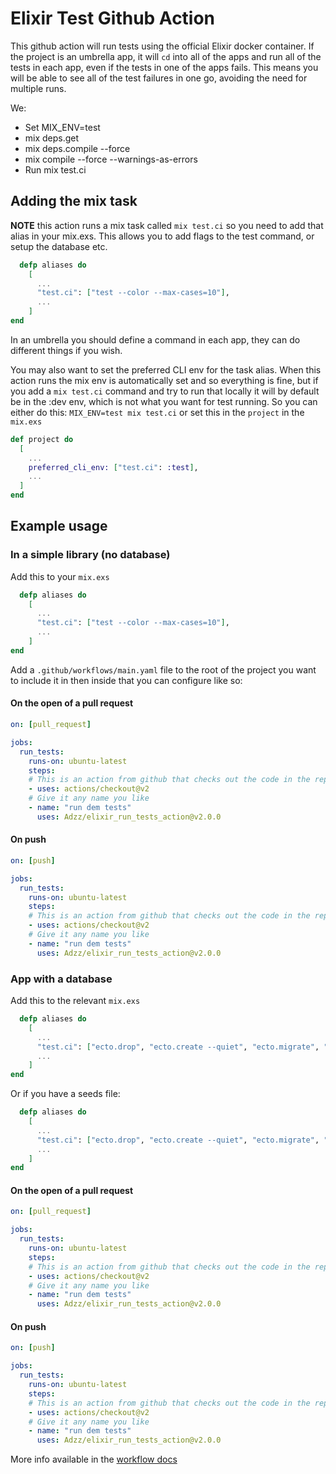 # Elixir Test Github Action

This github action will run tests using the official Elixir docker container. If the project is an umbrella app, it will `cd` into all of the apps and run all of the tests in each app, even if the tests in one of the apps fails. This means you will be able to see all of the test failures in one go, avoiding the need for multiple runs.

We:
  - Set MIX_ENV=test
  - mix deps.get
  - mix deps.compile --force
  - mix compile --force --warnings-as-errors
  - Run mix test.ci

## Adding the mix task

**NOTE** this action runs a mix task called `mix test.ci` so you need to add that alias in your mix.exs. This allows you to add flags to the test command, or setup the database etc.

```elixir
  defp aliases do
    [
      ...
      "test.ci": ["test --color --max-cases=10"],
      ...
    ]
end
```
In an umbrella you should define a command in each app, they can do different things if you wish.

You may also want to set the preferred CLI env for the task alias. When this action runs the mix env is automatically set and so everything is fine, but if you add a `mix test.ci` command and try to run that locally it will by default be in the :dev env, which is not what you want for test running. So you can either do this: `MIX_ENV=test mix test.ci` or set this in the `project` in the `mix.exs`

```elixir
def project do
  [
    ...
    preferred_cli_env: ["test.ci": :test],
    ...
  ]
end
```

## Example usage

### In a simple library (no database)

Add this to your `mix.exs`

```elixir
  defp aliases do
    [
      ...
      "test.ci": ["test --color --max-cases=10"],
      ...
    ]
end
```

Add a `.github/workflows/main.yaml` file to the root of the project you want to include it in then inside that you can configure like so:

#### On the open of a pull request

```yaml
on: [pull_request]

jobs:
  run_tests:
    runs-on: ubuntu-latest
    steps:
    # This is an action from github that checks out the code in the repo.
    - uses: actions/checkout@v2
    # Give it any name you like
    - name: "run dem tests"
      uses: Adzz/elixir_run_tests_action@v2.0.0
```

#### On push

```yaml
on: [push]

jobs:
  run_tests:
    runs-on: ubuntu-latest
    steps:
    # This is an action from github that checks out the code in the repo.
    - uses: actions/checkout@v2
    # Give it any name you like
    - name: "run dem tests"
      uses: Adzz/elixir_run_tests_action@v2.0.0
```

### App with a database

Add this to the relevant `mix.exs`

```elixir
  defp aliases do
    [
      ...
      "test.ci": ["ecto.drop", "ecto.create --quiet", "ecto.migrate", "test"],
      ...
    ]
end
```

Or if you have a seeds file:

```elixir
  defp aliases do
    [
      ...
      "test.ci": ["ecto.drop", "ecto.create --quiet", "ecto.migrate", "run priv/repo/seeds.exs", "test"],
      ...
    ]
end
```
#### On the open of a pull request

```yaml
on: [pull_request]

jobs:
  run_tests:
    runs-on: ubuntu-latest
    steps:
    # This is an action from github that checks out the code in the repo.
    - uses: actions/checkout@v2
    # Give it any name you like
    - name: "run dem tests"
      uses: Adzz/elixir_run_tests_action@v2.0.0
```

#### On push

```yaml
on: [push]

jobs:
  run_tests:
    runs-on: ubuntu-latest
    steps:
    # This is an action from github that checks out the code in the repo.
    - uses: actions/checkout@v2
    # Give it any name you like
    - name: "run dem tests"
      uses: Adzz/elixir_run_tests_action@v2.0.0
```



More info available in the [workflow docs](https://help.github.com/en/actions/configuring-and-managing-workflows/configuring-a-workflow)
